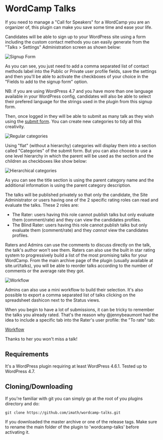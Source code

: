 WordCamp Talks
==============

If you need to manage a "Call for Speakers" for a WordCamp you are an organizer of, this plugin can make you save some time and ease your life.

Candidates will be able to sign up to your WordPress site using a form including the custom contact methods you can easily generate from the "Talks > Settings" Administration screen as shown below:

![Signup Form](https://cldup.com/CdigRMNoFE.png)

As you can see, you just need to add a comma separated list of contact methods label into the Public or Private user profile fields, save the settings and then you'll be able to activate the checkboxes of your choice in the "Fields to add to the signup form" option.

NB: if you are using WordPress 4.7 and you have more than one language available in your WordPress config, candidates will also be able to select their prefered language for the strings used in the plugin from this signup form.

Then, once logged in they will be able to submit as many talk as they wish using the [submit form](https://cloudup.com/cbfQ4jgXtU3). You can create new categories to tidy all this creativity.

![Regular categories](https://cldup.com/nnMX5CIqE3.png)

Using "flat" (without a hierarchy) categories will display them into a section called "Categories" of the submit form. But you can also choose to use a one level hierarchy in which the parent will be used as the section and the children as checkboxes like show below:

![Hierarchical categories](https://cldup.com/R1z5y2oTJ8.png)

As you can see the title section is using the parent category name and the additional information is using the parent category description.

The talks will be published privately so that only the candidate, the Site Administrator or users having one of the 2 specific rating roles can read and evaluate the talks. These 2 roles are:

+ The Rater: users having this role cannot publish talks but only evaluate them (comment/rate) and they can view the candidates profiles.
+ The Blind Rater: users having this role cannot publish talks but only evaluate them (comment/rate) and they *cannot* view the candidates profiles.

Raters and Admins can use the comments to discuss directly on the talk, the talk's author won't see them. Raters can also use the built in star rating system to progressively build a list of the most promising talks for your WordCamp. From the main archive page of the plugin (usually available at site.url/talks), you will be able to reorder talks according to the number of comments or the average rate they got.

![Workflow](https://cldup.com/YTbC6TQB6o.png)

Admins can also use a mini workflow to build their selection. It's also possible to export a comma separated list of talks clicking on the spreadsheet dashicon next to the Status views.

When you begin to have a lot of submissions, it can be tricky to remember the talks you already rated. That's the reason why @jennybeaumont had the idea to include a specific tab into the Rater's user profile: the "To rate" tab:

[Workflow](https://cldup.com/BeMdU2rb1B.png)

Thanks to her you won't miss a talk!

Requirements
------------

It's a WordPress plugin requiring at least WordPress 4.6.1.
Tested up to WordPress 4.7.

Cloning/Downloading
-------------------

If you're familiar with git you can simply go at the root of you plugins directory and do:

```
git clone https://github.com/imath/wordcamp-talks.git

```

If you downloaded the master archive or one of the release tags. Make sure to rename the main folder of the plugin to 'wordcamp-talks' before activating it.
